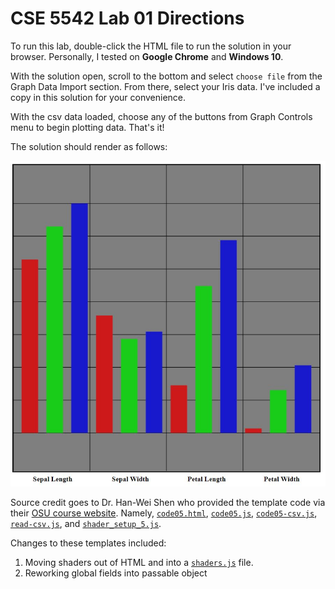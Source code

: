 # CSE 5542 Lab 01 Directions

To run this lab, double-click the HTML file to run the solution in
your browser. Personally, I tested on **Google Chrome** and **Windows 10**.

With the solution open, scroll to the bottom and select `choose file`
from the Graph Data Import section. From there, select your Iris data.
I've included a copy in this solution for your convenience.

With the csv data loaded, choose any of the buttons from Graph Controls
menu to begin plotting data. That's it!

The solution should render as follows:

![Sample Graph][1]

Source credit goes to Dr. Han-Wei Shen who provided the template code via their 
[OSU course website][2]. Namely, [`code05.html`][3], [`code05.js`][4], [`code05-csv.js`][5],
[`read-csv.js`][6], and [`shader_setup_5.js`][7].

Changes to these templates included:

1. Moving shaders out of HTML and into a [`shaders.js`][8] file.
2. Reworking global fields into passable object

[1]: https://github.com/jrg94/CSE5542/blob/master/Lab01/sample-graph.JPG
[2]: http://www.cse.ohio-state.edu/~shen.94/5542
[3]: http://web.cse.ohio-state.edu/~shen.94/5542/Site/WebGL_files/code05.html
[4]: http://web.cse.ohio-state.edu/~shen.94/5542/Site/WebGL_files/code05.js
[5]: http://web.cse.ohio-state.edu/~shen.94/5542/Site/WebGL_files/code05-csv.js
[6]: http://web.cse.ohio-state.edu/~shen.94/5542/Site/WebGL_files/read-csv.js
[7]: http://web.cse.ohio-state.edu/~shen.94/5542/Site/WebGL_files/shaders_setup_5.js
[8]: https://github.com/jrg94/CSE5542/blob/master/Lab01/shaders.js
